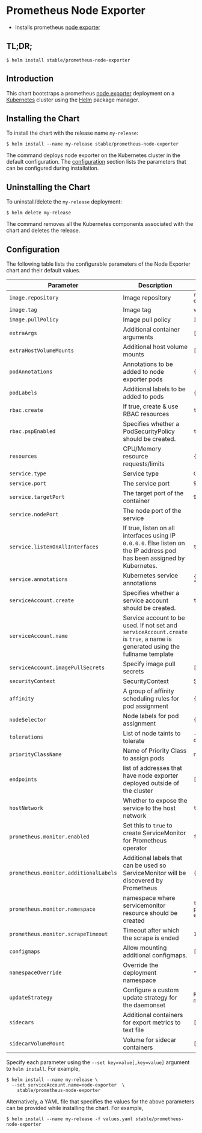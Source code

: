 # Prometheus Node Exporter

* Installs prometheus [node exporter](https://github.com/prometheus/node_exporter)

## TL;DR;

```console
$ helm install stable/prometheus-node-exporter
```

## Introduction

This chart bootstraps a prometheus [node exporter](http://github.com/prometheus/node_exporter) deployment on a [Kubernetes](http://kubernetes.io) cluster using the [Helm](https://helm.sh) package manager.

## Installing the Chart

To install the chart with the release name `my-release`:

```console
$ helm install --name my-release stable/prometheus-node-exporter
```

The command deploys node exporter on the Kubernetes cluster in the default configuration. The [configuration](#configuration) section lists the parameters that can be configured during installation.

## Uninstalling the Chart

To uninstall/delete the `my-release` deployment:

```console
$ helm delete my-release
```

The command removes all the Kubernetes components associated with the chart and deletes the release.

## Configuration

The following table lists the configurable parameters of the Node Exporter chart and their default values.

|             Parameter                 |                                                          Description                                                          |                 Default                          |
| ------------------------------------- | ----------------------------------------------------------------------------------------------------------------------------- | ------------------------------------------------ |
| `image.repository`                    | Image repository                                                                                                              | `rancher/prom-node-exporter`               |
| `image.tag`                           | Image tag                                                                                                                     | `v1.0.0`                                         |
| `image.pullPolicy`                    | Image pull policy                                                                                                             | `IfNotPresent`                                   |
| `extraArgs`                           | Additional container arguments                                                                                                | `[]`                                             |
| `extraHostVolumeMounts`               | Additional host volume mounts                                                                                                 | `[]`                                             |
| `podAnnotations`                      | Annotations to be added to node exporter pods                                                                                 | `{}`                                             |
| `podLabels`                           | Additional labels to be added to pods                                                                                         | `{}`                                             |
| `rbac.create`                         | If true, create & use RBAC resources                                                                                          | `true`                                           |
| `rbac.pspEnabled`                     | Specifies whether a PodSecurityPolicy should be created.                                                                      | `true`                                           |
| `resources`                           | CPU/Memory resource requests/limits                                                                                           | `{}`                                             |
| `service.type`                        | Service type                                                                                                                  | `ClusterIP`                                      |
| `service.port`                        | The service port                                                                                                              | `9100`                                           |
| `service.targetPort`                  | The target port of the container                                                                                              | `9100`                                           |
| `service.nodePort`                    | The node port of the service                                                                                                  |                                                  |
| `service.listenOnAllInterfaces`       | If true, listen on all interfaces using IP `0.0.0.0`. Else listen on the IP address pod has been assigned by Kubernetes.      | `true`                                           |
| `service.annotations`                 | Kubernetes service annotations                                                                                                | `{prometheus.io/scrape: "true"}`                 |
| `serviceAccount.create`               | Specifies whether a service account should be created.                                                                        | `true`                                           |
| `serviceAccount.name`                 | Service account to be used. If not set and `serviceAccount.create` is `true`, a name is generated using the fullname template |                                                  |
| `serviceAccount.imagePullSecrets`     | Specify image pull secrets                                                                                                    | `[]`                                             |
| `securityContext`                     | SecurityContext                                                                                                               | See values.yaml                                  |
| `affinity`                            | A group of affinity scheduling rules for pod assignment                                                                       | `{}`                                             |
| `nodeSelector`                        | Node labels for pod assignment                                                                                                | `{}`                                             |
| `tolerations`                         | List of node taints to tolerate                                                                                               | `- effect: NoSchedule operator: Exists`          |
| `priorityClassName`                   | Name of Priority Class to assign pods                                                                                         | `nil`                                            |
| `endpoints`                           | list of addresses that have node exporter deployed outside of the cluster                                                     | `[]`                                             |
| `hostNetwork`                         | Whether to expose the service to the host network                                                                             | `true`                                           |
| `prometheus.monitor.enabled`          | Set this to `true` to create ServiceMonitor for Prometheus operator                                                           | `false`                                          |
| `prometheus.monitor.additionalLabels` | Additional labels that can be used so ServiceMonitor will be discovered by Prometheus                                         | `{}`                                             |
| `prometheus.monitor.namespace`        | namespace where servicemonitor resource should be created                                                                     | `the same namespace as prometheus node exporter` |
| `prometheus.monitor.scrapeTimeout`    | Timeout after which the scrape is ended                                                                                       | `10s`                                            |
| `configmaps`                          | Allow mounting additional configmaps.                                                                                         | `[]`                                             |
| `namespaceOverride`                   | Override the deployment namespace                                                                                             | `""` (`Release.Namespace`)                       |
| `updateStrategy`                      | Configure a custom update strategy for the daemonset                                                                          | `Rolling update with 1 max unavailable`          |
| `sidecars`               | Additional containers for export metrics to text file     | `[]`           |  |
| `sidecarVolumeMount`               | Volume for sidecar containers     | `[]`           |  |

Specify each parameter using the `--set key=value[,key=value]` argument to `helm install`. For example,

```console
$ helm install --name my-release \
  --set serviceAccount.name=node-exporter  \
    stable/prometheus-node-exporter
```

Alternatively, a YAML file that specifies the values for the above parameters can be provided while installing the chart. For example,

```console
$ helm install --name my-release -f values.yaml stable/prometheus-node-exporter
```
